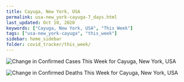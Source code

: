 ```yaml
---
title: Cayuga, New York, USA
permalink: usa-new_york-cayuga-7_days.html
last_updated: Oct 10, 2020
keywords: ["Cayuga, New York, USA", "This Week"]
tags: ["usa-new_york-cayuga", "this_week"]
sidebar: home_sidebar
folder: covid_tracker/this_week/
---
```


![Change in Confirmed Cases This Week for Cayuga, New York, USA](images/graphs/usa-new_york-cayuga-delta_confirmed-7_days_graph.png)

![Change in Confirmed Deaths This Week for Cayuga, New York, USA](images/graphs/usa-new_york-cayuga-delta_deaths-7_days_graph.png)
